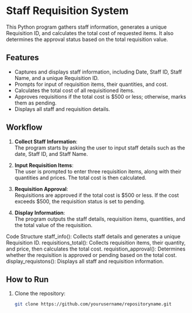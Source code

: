 # Staff Requisition System

This Python program gathers staff information, generates a unique Requisition ID, and calculates the total cost of requested items. It also determines the approval status based on the total requisition value.

## Features

- Captures and displays staff information, including Date, Staff ID, Staff Name, and a unique Requisition ID.
- Prompts for input of requisition items, their quantities, and cost.
- Calculates the total cost of all requisitioned items.
- Approves requisitions if the total cost is $500 or less; otherwise, marks them as pending.
- Displays all staff and requisition details.

## Workflow

1. **Collect Staff Information**:  
   The program starts by asking the user to input staff details such as the date, Staff ID, and Staff Name.

2. **Input Requisition Items**:  
   The user is prompted to enter three requisition items, along with their quantities and prices. The total cost is then calculated.

3. **Requisition Approval**:  
   Requisitions are approved if the total cost is $500 or less. If the cost exceeds $500, the requisition status is set to pending.

4. **Display Information**:  
   The program outputs the staff details, requisition items, quantities, and the total value of the requisition.

Code Structure
staff_info(): Collects staff details and generates a unique Requisition ID.
requisitions_total(): Collects requisition items, their quantity, and price, then calculates the total cost.
requistion_approval(): Determines whether the requisition is approved or pending based on the total cost.
display_requistons(): Displays all staff and requisition information.

## How to Run

1. Clone the repository:
   ```bash
   git clone https://github.com/yourusername/repositoryname.git
